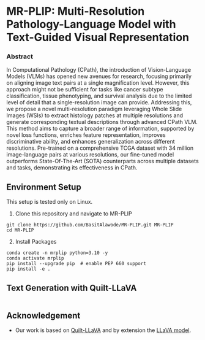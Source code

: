 # MR-PLIP: Multi-Resolution Pathology-Language Model with Text-Guided Visual Representation


### Abstract
In Computational Pathology (CPath), the introduction of Vision-Language Models (VLMs) has opened new avenues for research, focusing primarily on aligning image text pairs at a single magnification level. However, this approach might not be sufficient for tasks like cancer subtype classification, tissue phenotyping, and survival analysis due to the limited level of detail that a single-resolution image can provide. Addressing this, we propose a novel multi-resolution paradigm leveraging Whole Slide Images (WSIs) to extract histology patches at multiple resolutions and generate corresponding textual descriptions through advanced CPath VLM. This method aims to capture a broader range of information, supported by novel loss functions, enriches feature representation, improves discriminative ability, and enhances generalization across different resolutions. Pre-trained on a comprehensive TCGA dataset with 34 million image-language pairs at various resolutions, our fine-tuned model outperforms State-Of-The-Art (SOTA) counterparts across multiple datasets and tasks, demonstrating its effectiveness in CPath.



## Environment Setup 

This setup is tested only on Linux.

1. Clone this repository and navigate to MR-PLIP
```
git clone https://github.com/BasitAlawode/MR-PLIP.git MR-PLIP
cd MR-PLIP
```

2. Install Packages
```
conda create -n mrplip python=3.10 -y
conda activate mrplip
pip install --upgrade pip  # enable PEP 660 support
pip install -e .
```

## Text Generation with Quilt-LLaVA
```
```

## Acknowledgement
 - Our work is based on [Quilt-LLaVA](https://github.com/aldraus/quilt-llava) and by extension the [LLaVA model](https://github.com/haotian-liu/LLaVA).

